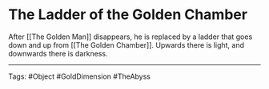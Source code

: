 # The Ladder of the Golden Chamber

After [[The Golden Man]] disappears, he is replaced by a ladder that goes down and up from [[The Golden Chamber]]. Upwards there is light, and downwards there is darkness.

---
Tags: #Object #GoldDimension #TheAbyss 